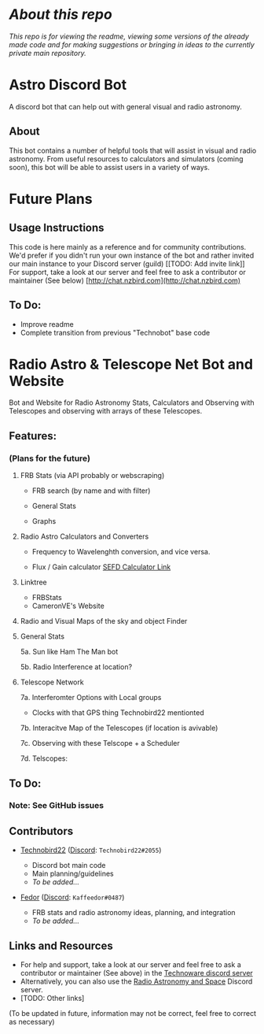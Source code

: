 # _About this repo_
*This repo is for viewing the readme, viewing some versions of the already made code and for making suggestions or bringing in ideas to the currently private main repository.*

# Astro Discord Bot
A discord bot that can help out with general visual and radio astronomy.

## About
This bot contains a number of helpful tools that will assist in visual and radio astronomy. From useful resources to calculators and simulators (coming soon), this bot will be able to assist users in a variety of ways.

# Future Plans

## Usage Instructions
This code is here mainly as a reference and for community contributions. We'd prefer if you didn't run your own instance of the bot and rather invited our main instance to your Discord server (guild) [[TODO: Add invite link]]
For support, take a look at our server and feel free to ask a contributor or maintainer (See below) [http://chat.nzbird.com](http://chat.nzbird.com)

## To Do:
- Improve readme
- Complete transition from previous "Technobot" base code

# Radio Astro & Telescope Net Bot and Website
Bot and Website for Radio Astronomy Stats, Calculators and Observing with Telescopes and observing with arrays of these Telescopes.
## Features:
### (Plans for the future)

1) FRB Stats (via API probably or webscraping)
    - FRB search (by name and with filter)

    - General Stats

    - Graphs

2) Radio Astro Calculators and Converters
    - Frequency to Wavelenghth conversion, and vice versa.

    - Flux / Gain calculator [SEFD Calculator Link](https://docs.google.com/spreadsheets/d/1zqM1Ftmfyo9RGtkTQfc_viQrmFq9LVnR4As_9rnlG6o/edit#gid=22076146)

3) Linktree
    - FRBStats
    - CameronVE's Website

4) Radio and Visual Maps of the sky and object Finder

6) General Stats

    5a. Sun like Ham The Man bot

    5b. Radio Interference at location?
7) Telescope Network

    7a. Interferomter Options with Local groups

      - Clocks with that GPS thing Technobird22 mentionted

    7b. Interacitve Map of the Telescopes (if location is avivable)

    7c. Observing with these Telscope + a Scheduler

    7d. Telscopes:
## To Do:
### Note: See GitHub issues

## Contributors
- [Technobird22](https://github.com/technobird22) ([Discord](https://discord.com/): `Technobird22#2055`)
    - Discord bot main code
    - Main planning/guidelines
    - *To be added...*

- [Fedor](https://github.com/Kaffeedor) ([Discord](https://discord.com/): `Kaffeedor#0487`)
    - FRB stats and radio astronomy ideas, planning, and integration
    - *To be added...*

## Links and Resources
- For help and support, take a look at our server and feel free to ask a contributor or maintainer (See above) in the [Technoware discord server](http://chat.nzbird.com)
- Alternatively, you can also use the [Radio Astronomy and Space](https://discord.gg/NW7HGgq) Discord server.
- [TODO: Other links]

(To be updated in future, information may not be correct, feel free to correct as necessary)
